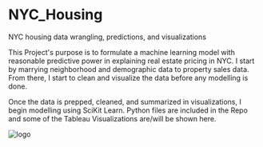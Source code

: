 # NYC_Housing
NYC housing data wrangling, predictions, and visualizations

This Project's purpose is to formulate a machine learning model with reasonable predictive power in explaining real estate pricing in NYC.
I start by marrying neighborhood and demographic data to property sales data. From there, I start to clean and visualize the data before any modelling is done. 

Once the data is prepped, cleaned, and summarized in visualizations, I begin modelling using SciKit Learn. Python files are included in the Repo and some of the Tableau Visualizations are/will be shown here. 


![logo](C:\Users\Blake\Pictures\rubics.jpg)
